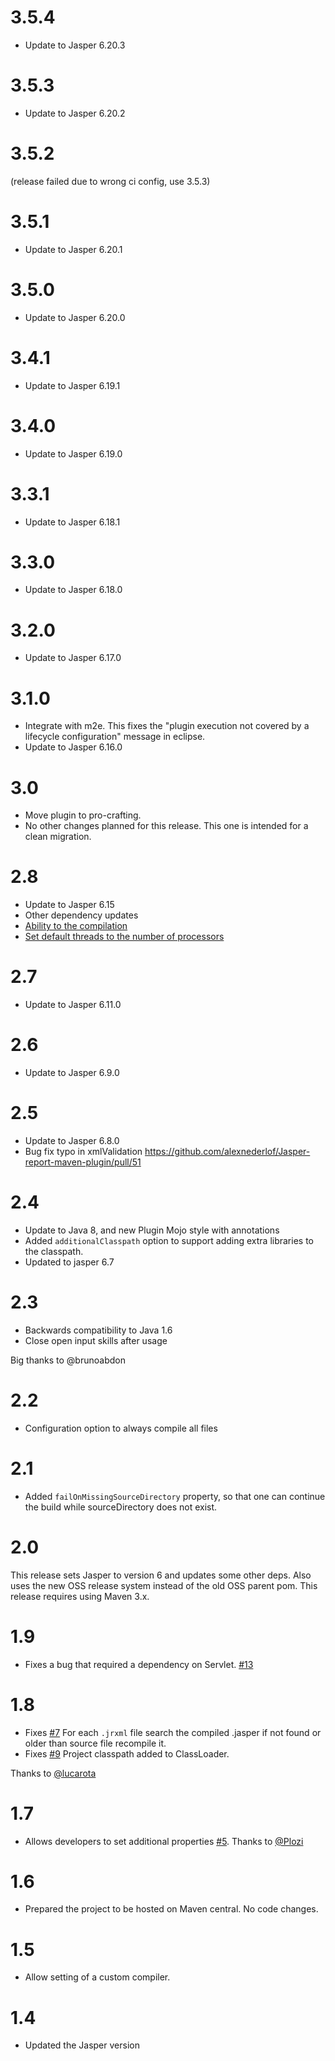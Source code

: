 
# 3.5.4

- Update to Jasper 6.20.3

# 3.5.3

- Update to Jasper 6.20.2

# 3.5.2

(release failed due to wrong ci config, use 3.5.3)

# 3.5.1

- Update to Jasper 6.20.1

# 3.5.0

- Update to Jasper 6.20.0

# 3.4.1

- Update to Jasper 6.19.1

# 3.4.0

- Update to Jasper 6.19.0

# 3.3.1

- Update to Jasper 6.18.1

# 3.3.0

- Update to Jasper 6.18.0

# 3.2.0

- Update to Jasper 6.17.0

# 3.1.0

- Integrate with m2e. This fixes the "plugin execution not covered by a lifecycle configuration" message in eclipse.
- Update to Jasper 6.16.0

# 3.0

- Move plugin to pro-crafting.
- No other changes planned for this release. This one is intended for a clean migration.

# 2.8

- Update to Jasper 6.15 
- Other dependency updates
- [Ability to <skip> the compilation](https://github.com/alexnederlof/Jasper-report-maven-plugin/pull/69)
- [Set default threads to the number of processors](https://github.com/alexnederlof/Jasper-report-maven-plugin/commit/ccde203ebdf3648e4be0b84647da26d71937e860)  

# 2.7

- Update to Jasper 6.11.0

# 2.6

- Update to Jasper 6.9.0

# 2.5

- Update to Jasper 6.8.0
- Bug fix typo in xmlValidation https://github.com/alexnederlof/Jasper-report-maven-plugin/pull/51

# 2.4

- Update to Java 8, and new Plugin Mojo style with annotations
- Added `additionalClasspath` option to support adding extra libraries to the classpath.
- Updated to jasper 6.7

# 2.3

- Backwards compatibility to Java 1.6
- Close open input skills after usage

Big thanks to @brunoabdon

# 2.2

- Configuration option to always compile all files

# 2.1

- Added `failOnMissingSourceDirectory` property, so that one can continue the build while sourceDirectory does not exist.

# 2.0

This release sets Jasper to version 6 and updates some other deps. Also uses the 
new OSS release system instead of the old OSS parent pom.
This release requires using Maven 3.x.

# 1.9

- Fixes a bug that required a dependency on Servlet. [#13](https://github.com/alexnederlof/Jasper-report-maven-plugin/issues/13)

# 1.8

- Fixes [#7](https://github.com/alexnederlof/Jasper-report-maven-plugin/issues/7) For each `.jrxml` file search the compiled .jasper if not found or older than source file recompile it.
- Fixes [#9](https://github.com/alexnederlof/Jasper-report-maven-plugin/issues/9) Project classpath added to ClassLoader.

Thanks to [@lucarota](https://github.com/lucarota)

# 1.7

 - Allows developers to set additional properties [#5](https://github.com/alexnederlof/Jasper-report-maven-plugin/pull/5). Thanks to [@Plozi](https://github.com/plozi)

# 1.6

- Prepared the project to be hosted on Maven central. No code changes.

# 1.5

- Allow setting of a custom compiler.

# 1.4

-	Updated the Jasper version
